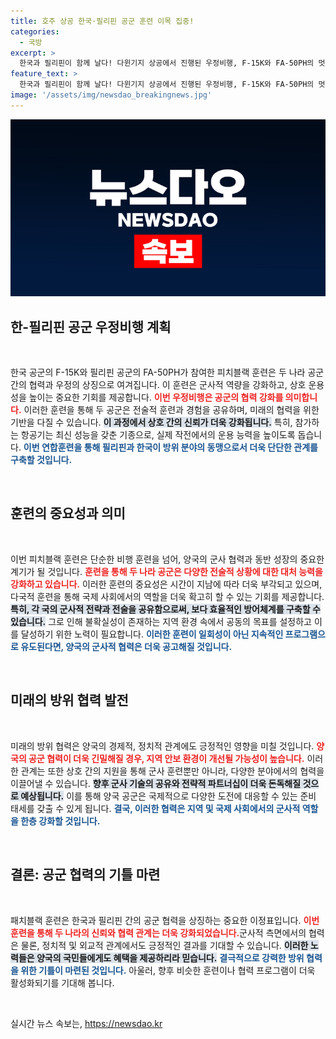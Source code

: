 ```yaml
---
title: 호주 상공 한국·필리핀 공군 훈련 이목 집중!
categories:
  - 국방
excerpt: >
  한국과 필리핀이 함께 날다! 다윈기지 상공에서 진행된 우정비행, F-15K와 FA-50PH의 멋진 공중 퍼포먼스를 만나보세요!
feature_text: >
  한국과 필리핀이 함께 날다! 다윈기지 상공에서 진행된 우정비행, F-15K와 FA-50PH의 멋진 공중 퍼포먼스를 만나보세요!
image: '/assets/img/newsdao_breakingnews.jpg'
---
```


<p><img src="/assets/img/newsdao_breakingnews.jpg" alt="ranknews 속보" /></p>

<h2 data-ke-size="size26">한-필리핀 공군 우정비행 계획</h2>

<p data-ke-size="size16">&nbsp;</p>

<p>한국 공군의 F-15K와 필리핀 공군의 FA-50PH가 참여한 피치블랙 훈련은 두 나라 공군 간의 협력과 우정의 상징으로 여겨집니다. 이 훈련은 군사적 역량을 강화하고, 상호 운용성을 높이는 중요한 기회를 제공합니다. <b><span style="color: #ee2323;">이번 우정비행은 공군의 협력 강화를 의미합니다.</span></b> 이러한 훈련을 통해 두 공군은 전술적 훈련과 경험을 공유하며, 미래의 협력을 위한 기반을 다질 수 있습니다. <b><span style="background-color: #21538527;">이 과정에서 상호 간의 신뢰가 더욱 강화됩니다.</span></b> 특히, 참가하는 항공기는 최신 성능을 갖춘 기종으로, 실제 작전에서의 운용 능력을 높이도록 돕습니다. <b><span style="color: #1a5490;">이번 연합훈련을 통해 필리핀과 한국이 방위 분야의 동맹으로서 더욱 단단한 관계를 구축할 것입니다.</span></b></p>

<p data-ke-size="size16">&nbsp;</p>

<h2 data-ke-size="size26">훈련의 중요성과 의미</h2>

<p data-ke-size="size16">&nbsp;</p>

<p>이번 피치블랙 훈련은 단순한 비행 훈련을 넘어, 양국의 군사 협력과 동반 성장의 중요한 계기가 될 것입니다. <b><span style="color: #ee2323;">훈련을 통해 두 나라 공군은 다양한 전술적 상황에 대한 대처 능력을 강화하고 있습니다.</span></b> 이러한 훈련의 중요성은 시간이 지남에 따라 더욱 부각되고 있으며, 다국적 훈련을 통해 국제 사회에서의 역할을 더욱 확고히 할 수 있는 기회를 제공합니다. <b><span style="background-color: #21538527;">특히, 각 국의 군사적 전략과 전술을 공유함으로써, 보다 효율적인 방어체계를 구축할 수 있습니다.</span></b> 그로 인해 불확실성이 존재하는 지역 환경 속에서 공동의 목표를 설정하고 이를 달성하기 위한 노력이 필요합니다. <b><span style="color: #1a5490;">이러한 훈련이 일회성이 아닌 지속적인 프로그램으로 유도된다면, 양국의 군사적 협력은 더욱 공고해질 것입니다.</span></b></p>

<p data-ke-size="size16">&nbsp;</p>

<h2 data-ke-size="size26">미래의 방위 협력 발전</h2>

<p data-ke-size="size16">&nbsp;</p>

<p>미래의 방위 협력은 양국의 경제적, 정치적 관계에도 긍정적인 영향을 미칠 것입니다. <b><span style="color: #ee2323;">양국의 공군 협력이 더욱 긴밀해질 경우, 지역 안보 환경이 개선될 가능성이 높습니다.</span></b> 이러한 관계는 또한 상호 간의 지원을 통해 군사 훈련뿐만 아니라, 다양한 분야에서의 협력을 이끌어낼 수 있습니다. <b><span style="background-color: #21538527;">향후 군사 기술의 공유와 전략적 파트너십이 더욱 돈독해질 것으로 예상됩니다.</span></b> 이를 통해 양국 공군은 국제적으로 다양한 도전에 대응할 수 있는 준비 태세를 갖출 수 있게 됩니다. <b><span style="color: #1a5490;">결국, 이러한 협력은 지역 및 국제 사회에서의 군사적 역할을 한층 강화할 것입니다.</span></b></p>

<p data-ke-size="size16">&nbsp;</p>

<h2 data-ke-size="size26">결론: 공군 협력의 기틀 마련</h2>

<p data-ke-size="size16">&nbsp;</p>

<p>패치블랙 훈련은 한국과 필리핀 간의 공군 협력을 상징하는 중요한 이정표입니다. <b><span style="color: #ee2323;">이번 훈련을 통해 두 나라의 신뢰와 협력 관계는 더욱 강화되었습니다.</span></b>군사적 측면에서의 협력은 물론, 정치적 및 외교적 관계에서도 긍정적인 결과를 기대할 수 있습니다. <b><span style="background-color: #21538527;">이러한 노력들은 양국의 국민들에게도 혜택을 제공하리라 믿습니다.</span></b> <b><span style="color: #1a5490;">결극적으로 강력한 방위 협력을 위한 기틀이 마련된 것입니다.</span></b> 아울러, 향후 비슷한 훈련이나 협력 프로그램이 더욱 활성화되기를 기대해 봅니다.</p>

<p data-ke-size="size16">&nbsp;</p>
실시간 뉴스 속보는, <a href="https://newsdao.kr" rel="dofollow">https://newsdao.kr</a>


